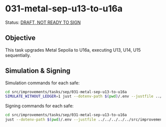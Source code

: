 # 031-metal-sep-u13-to-u16a

Status: [DRAFT, NOT READY TO SIGN]()

## Objective

This task upgrades Metal Sepolia to U16a, executing U13, U14, U15 sequentially.

## Simulation & Signing

Simulation commands for each safe:
```bash
cd src/improvements/tasks/sep/031-metal-sep-u13-to-u16a
SIMULATE_WITHOUT_LEDGER=1 just --dotenv-path $(pwd)/.env --justfile ../../../../../src/improvements/justfile simulate council
```

Signing commands for each safe:
```bash
cd src/improvements/tasks/sep/031-metal-sep-u13-to-u16a
just --dotenv-path $(pwd)/.env --justfile ../../../../../src/improvements/justfile sign foundation
```
